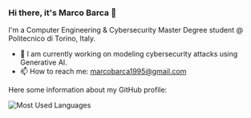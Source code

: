 ### Hi there, it's Marco Barca 👋

I'm a Computer Engineering & Cybersecurity Master Degree student @ Politecnico di Torino, Italy.

- 🔭 I am currently working on modeling cybersecurity attacks using Generative AI.
- 📫 How to reach me: marcobarca1995@gmail.com

Here some information about my GitHub profile:

![Most Used Languages](https://github-readme-stats.vercel.app/api/top-langs/?username=marcobarca&layout=compact&langs_count=20&theme=react&hide_border=true) 

